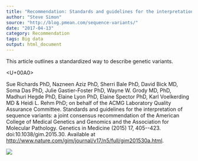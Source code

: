 ```yaml
---
title: "Recommendation: Standards and guidelines for the interpretation of sequence variants"
author: "Steve Simon"
source: "http://blog.pmean.com/sequence-variants/"
date: "2017-04-13"
category: Recommendation
tags: Big data
output: html_document
---
```


This article outlines a standardized way to describe genetic variants.



<!---More--->

<U+00A0>

Sue Richards PhD, Nazneen Aziz PhD, Sherri Bale PhD, David Bick MD, Soma
Das PhD, Julie Gastier-Foster PhD, Wayne W. Grody MD, PhD, Madhuri Hegde
PhD, Elaine Lyon PhD, Elaine Spector PhD, Karl Voelkerding MD & Heidi L.
Rehm PhD; on behalf of the ACMG Laboratory Quality Assurance Committee.
Standards and guidelines for the interpretation of sequence variants: a
joint consensus recommendation of the American College of Medical
Genetics and Genomics and the Association for Molecular Pathology.
Genetics in Medicine (2015) 17, 405--423. doi:10.1038/gim.2015.30.
Available at
<http://www.nature.com/gim/journal/v17/n5/full/gim201530a.html>.

![](http://www.pmean.com/images/images/17/sequence-variants01.png)




